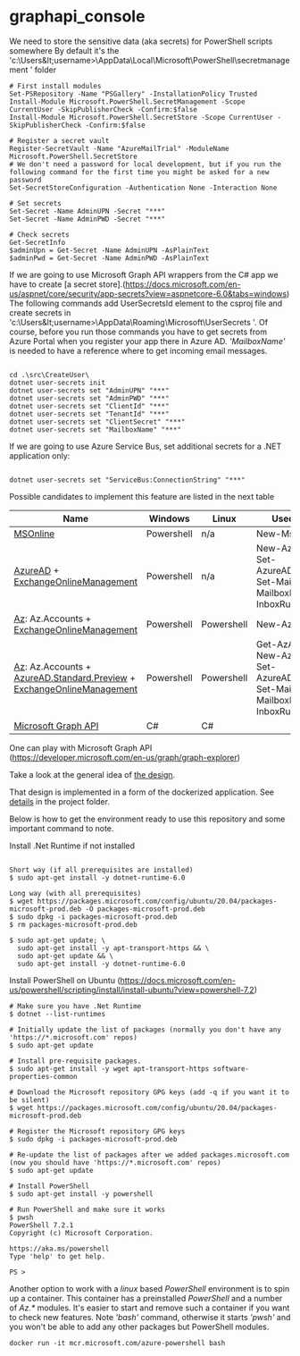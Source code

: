 # graphapi_console

We need to store the sensitive data (aka secrets) for PowerShell scripts somewhere
By default it's the 'c:\Users\&lt;username&gt;\AppData\Local\Microsoft\PowerShell\secretmanagement ' folder
```
# First install modules
Set-PSRepository -Name "PSGallery" -InstallationPolicy Trusted
Install-Module Microsoft.PowerShell.SecretManagement -Scope CurrentUser -SkipPublisherCheck -Confirm:$false
Install-Module Microsoft.PowerShell.SecretStore -Scope CurrentUser -SkipPublisherCheck -Confirm:$false

# Register a secret vault
Register-SecretVault -Name "AzureMailTrial" -ModuleName Microsoft.PowerShell.SecretStore
# We don't need a password for local development, but if you run the following command for the first time you might be asked for a new password
Set-SecretStoreConfiguration -Authentication None -Interaction None 

# Set secrets
Set-Secret -Name AdminUPN -Secret "***"
Set-Secret -Name AdminPWD -Secret "***"

# Check secrets
Get-SecretInfo
$adminUpn = Get-Secret -Name AdminUPN -AsPlainText
$adminPwd = Get-Secret -Name AdminPWD -AsPlainText

```

If we are going to use Microsoft Graph API wrappers from the C# app we have to create [a secret store].(https://docs.microsoft.com/en-us/aspnet/core/security/app-secrets?view=aspnetcore-6.0&tabs=windows)
The following commands add UserSecretsId element to the csproj file and create secrets in 'c:\Users\&lt;username&gt;\AppData\Roaming\Microsoft\UserSecrets '. 
Of course, before you run those commands you have to get secrets from Azure Portal when you register your app there in Azure AD.
_'MailboxName'_ is needed to have a reference where to get incoming email messages. 

```

cd .\src\CreateUser\ 
dotnet user-secrets init
dotnet user-secrets set "AdminUPN" "***"
dotnet user-secrets set "AdminPWD" "***"
dotnet user-secrets set "ClientId" "***"
dotnet user-secrets set "TenantId" "***"
dotnet user-secrets set "ClientSecret" "***"
dotnet user-secrets set "MailboxName" "***"

```

If we are going to use Azure Service Bus, set additional secrets for a .NET application only: 

```

dotnet user-secrets set "ServiceBus:ConnectionString" "***"

```

Possible candidates to implement this feature are listed in the next table

| Name  | Windows | Linux | Used features | Remark |
|-------|-----|---|---|---|
| [MSOnline](https://docs.microsoft.com/en-us/powershell/azure/active-directory/install-msonlinev1?view=azureadps-1.0) | Powershell | n/a  | New-MsolUser | Deprecated |
| [AzureAD](https://docs.microsoft.com/en-us/powershell/azure/active-directory/overview?view=azureadps-2.0) + [ExchangeOnlineManagement](https://docs.microsoft.com/en-us/powershell/exchange/exchange-online-powershell-v2?view=exchange-ps) | Powershell | n/a | New-AzureADUser, Set-AzureADUserLicense, Set-Mailbox, New-MailboxFolder, New-InboxRule | AzureAD works on Windows only  |
| [Az](https://docs.microsoft.com/en-us/powershell/azure/what-is-azure-powershell?view=azps-7.1.0): Az.Accounts + [ExchangeOnlineManagement](https://docs.microsoft.com/en-us/powershell/exchange/exchange-online-powershell-v2?view=exchange-ps)| Powershell | Powershell | New-AzADUser |  No way to assign [the license](https://stackoverflow.com/questions/54423267/how-to-add-a-license-to-an-user-on-az-powershell) |
| [Az](https://docs.microsoft.com/en-us/powershell/azure/what-is-azure-powershell?view=azps-7.1.0): Az.Accounts + [AzureAD.Standard.Preview](https://www.poshtestgallery.com/packages/AzureAD.Standard.Preview) + [ExchangeOnlineManagement](https://docs.microsoft.com/en-us/powershell/exchange/exchange-online-powershell-v2?view=exchange-ps)| Powershell | Powershell | Get-AzAccessToken, New-AzureADUser, Set-AzureADUserLicense, Set-Mailbox, New-MailboxFolder, New-InboxRule | _Az.Accounts_ is needed to connect and get a token for _AzureAD.Standard.Preview_ |
| [Microsoft Graph API](https://docs.microsoft.com/en-us/graph/sdks/create-requests?tabs=CS) | C# | C# |   |  No way to add an alias |

One can play with Microsoft Graph API (https://developer.microsoft.com/en-us/graph/graph-explorer)

Take a look at the general idea of [the design](doc/mail-processing.md). 

That design is implemented in a form of the dockerized application. See [details](src/AddMailAliasService/README.md) in the project folder. 

Below is how to get the environment ready to use this repository and some important command to note.

Install .Net Runtime if not installed
```

Short way (if all prerequisites are installed)
$ sudo apt-get install -y dotnet-runtime-6.0

Long way (with all prerequisites)
$ wget https://packages.microsoft.com/config/ubuntu/20.04/packages-microsoft-prod.deb -O packages-microsoft-prod.deb
$ sudo dpkg -i packages-microsoft-prod.deb
$ rm packages-microsoft-prod.deb

$ sudo apt-get update; \
  sudo apt-get install -y apt-transport-https && \
  sudo apt-get update && \
  sudo apt-get install -y dotnet-runtime-6.0

```

Install PowerShell on Ubuntu (https://docs.microsoft.com/en-us/powershell/scripting/install/install-ubuntu?view=powershell-7.2)

```
# Make sure you have .Net Runtime
$ dotnet --list-runtimes

# Initially update the list of packages (normally you don't have any 'https://*.microsoft.com' repos)
$ sudo apt-get update

# Install pre-requisite packages.
$ sudo apt-get install -y wget apt-transport-https software-properties-common

# Download the Microsoft repository GPG keys (add -q if you want it to be silent)
$ wget https://packages.microsoft.com/config/ubuntu/20.04/packages-microsoft-prod.deb

# Register the Microsoft repository GPG keys
$ sudo dpkg -i packages-microsoft-prod.deb

# Re-update the list of packages after we added packages.microsoft.com (now you should have 'https://*.microsoft.com' repos)
$ sudo apt-get update

# Install PowerShell
$ sudo apt-get install -y powershell

# Run PowerShell and make sure it works
$ pwsh
PowerShell 7.2.1
Copyright (c) Microsoft Corporation.

https://aka.ms/powershell
Type 'help' to get help.

PS >
```

Another option to work with a _linux_ based _PowerShell_ environment is to spin up a container. This container has a preinstalled _PowerShell_ and a number of _Az.*_ modules. It's easier to start and remove such a container if you want to check new features. Note _'bash'_ command, otherwise it starts _'pwsh'_ and you won't be able to add any other packages but PowerShell modules.

```
docker run -it mcr.microsoft.com/azure-powershell bash
```